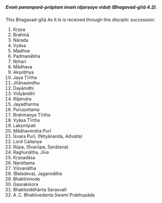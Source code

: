 ##### Evaṁ paramparā-prāptam imaṁ rājarṣayo viduḥ (Bhagavad-gītā 4.2).

This Bhagavad-gītā As It Is is received through this disciplic succession:

1. Kṛṣṇa
1. Brahmā
1. Nārada
1. Vyāsa
1. Madhva
1. Padmanābha
1. Nṛhari
1. Mādhava
1. Akṣobhya
1. Jaya Tīrtha
1. Jñānasindhu
1. Dayānidhi
1. Vidyānidhi
1. Rājendra
1. Jayadharma
1. Puruṣottama
1. Brahmaṇya Tīrtha
1. Vyāsa Tīrtha
1. Lakṣmīpati
1. Mādhavendra Purī
1. Īśvara Purī, (Nityānanda, Advaita)
1. Lord Caitanya
1. Rūpa, (Svarūpa, Sanātana)
1. Raghunātha, Jīva
1. Kṛṣṇadāsa
1. Narottama
1. Viśvanātha
1. (Baladeva), Jagannātha
1. Bhaktivinoda
1. Gaurakiśora
1. Bhaktisiddhānta Sarasvatī
1. A. C. Bhaktivedanta Swami Prabhupāda